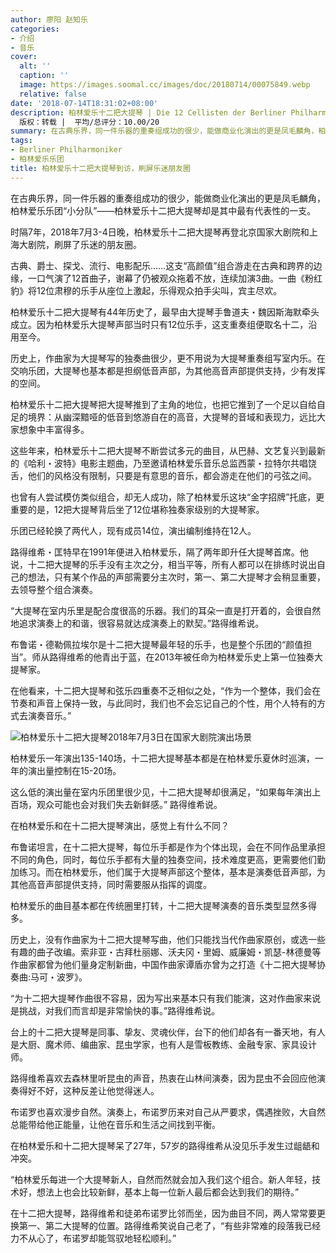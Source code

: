 ```yaml
---
author: 廖阳 赵知乐
categories:
- 介绍
- 音乐
cover:
  alt: ''
  caption: ''
  image: https://images.soomal.cc/images/doc/20180714/00075849.webp
  relative: false
date: '2018-07-14T18:31:02+08:00'
description: 柏林爱乐十二把大提琴 | Die 12 Cellisten der Berliner Philharmoniker | 源自：澎湃新闻 |
  版权：转载 |  平均/总评分：10.00/20
summary: 在古典乐界，同一件乐器的重奏组成功的很少，能做商业化演出的更是凤毛麟角，柏林爱乐乐团“小分队”――柏林爱乐十二把大提琴却是其中最有代表性的一支。时隔7年，2018年7月3-4日晚，柏林爱乐十二把大提琴再登北京国家大剧院和上海大剧院，刷屏了乐迷的朋友圈……
tags:
- Berliner Philharmoniker
- 柏林爱乐乐团
title: 柏林爱乐十二把大提琴到访，刷屏乐迷朋友圈
---
```


在古典乐界，同一件乐器的重奏组成功的很少，能做商业化演出的更是凤毛麟角，柏林爱乐乐团“小分队”――柏林爱乐十二把大提琴却是其中最有代表性的一支。

时隔7年，2018年7月3-4日晚，柏林爱乐十二把大提琴再登北京国家大剧院和上海大剧院，刷屏了乐迷的朋友圈。

古典、爵士、探戈、流行、电影配乐……这支“高颜值”组合游走在古典和跨界的边缘，一口气演了12首曲子，谢幕了仍被观众拖着不放，连续加演3曲。一曲《粉红豹》将12位肃穆的乐手从座位上激起，乐得观众拍手尖叫，宾主尽欢。

柏林爱乐十二把大提琴有44年历史了，最早由大提琴手鲁道夫・魏因斯海默牵头成立。因为柏林爱乐大提琴声部当时只有12位乐手，这支重奏组便取名十二，沿用至今。

历史上，作曲家为大提琴写的独奏曲很少，更不用说为大提琴重奏组写室内乐。在交响乐团，大提琴也基本都是担纲低音声部，为其他高音声部提供支持，少有发挥的空间。

柏林爱乐十二把大提琴把大提琴推到了主角的地位，也把它推到了一个足以自给自足的境界：从幽深黯哑的低音到悠游自在的高音，大提琴的音域和表现力，远比大家想象中丰富得多。

这些年来，柏林爱乐十二把大提琴不断尝试多元的曲目，从巴赫、文艺复兴到最新的《哈利・波特》电影主题曲，乃至邀请柏林爱乐音乐总监西蒙・拉特尔共唱饶舌，他们的风格没有限制，只要是有意思的音乐，都会游走在他们的弓弦之间。

也曾有人尝试模仿类似组合，却无人成功，除了柏林爱乐这块“金字招牌”托底，更重要的是，12把大提琴背后坐了12位堪称独奏家级别的大提琴家。

乐团已经轮换了两代人，现有成员14位，演出编制维持在12人。 

路得维希・匡特早在1991年便进入柏林爱乐，隔了两年即升任大提琴首席。他说，十二把大提琴的乐手没有主次之分，相当平等，所有人都可以在排练时说出自己的想法，只有某个作品的声部需要分主次时，第一、第二大提琴才会稍显重要，去领导整个组合演奏。

“大提琴在室内乐里是配合度很高的乐器。我们的耳朵一直是打开着的，会很自然地追求演奏上的和谐，很容易就达成演奏上的默契。”路得维希说。

布鲁诺・德勒佩拉埃尔是十二把大提琴最年轻的乐手，也是整个乐团的“颜值担当”。师从路得维希的他青出于蓝，在2013年被任命为柏林爱乐史上第一位独奏大提琴家。

在他看来，十二把大提琴和弦乐四重奏不乏相似之处，“作为一个整体，我们会在节奏和声音上保持一致，与此同时，我们也不会忘记自己的个性，用个人特有的方式去演奏音乐。” 

![柏林爱乐十二把大提琴2018年7月3日在国家大剧院演出场景](https://images.soomal.cc/images/doc/20180714/00075848.webp)





柏林爱乐一年演出135-140场，十二把大提琴基本都是在柏林爱乐夏休时巡演，一年的演出量控制在15-20场。

这么低的演出量在室内乐团里很少见，十二把大提琴却很满足，“如果每年演出上百场，观众可能也会对我们失去新鲜感。” 路得维希说。

在柏林爱乐和在十二把大提琴演出，感觉上有什么不同？

布鲁诺坦言，在十二把大提琴，每位乐手都是作为个体出现，会在不同作品里承担不同的角色，同时，每位乐手都有大量的独奏空间，技术难度更高，更需要他们勤加练习。而在柏林爱乐，他们属于大提琴声部这个整体，基本是演奏低音声部，为其他高音声部提供支持，同时需要服从指挥的调度。

柏林爱乐的曲目基本都在传统圈里打转，十二把大提琴演奏的音乐类型显然多得多。

历史上，没有作曲家为十二把大提琴写曲，他们只能找当代作曲家原创，或选一些有趣的曲子改编。索非亚・古拜杜丽娜、沃夫冈・里姆、威廉姆・凯瑟-林德曼等作曲家都曾为他们量身定制新曲，中国作曲家谭盾亦曾为之打造《十二把大提琴协奏曲:马可・波罗》。

“为十二把大提琴作曲很不容易，因为写出来基本只有我们能演，这对作曲家来说是挑战，对我们而言却是非常愉快的事。”路得维希说。

台上的十二把大提琴是同事、挚友、灵魂伙伴，台下的他们却各有一番天地，有人是大厨、魔术师、编曲家、昆虫学家，也有人是雪板教练、金融专家、家具设计师。

路得维希喜欢去森林里听昆虫的声音，热衷在山林间演奏，因为昆虫不会回应他演奏得好不好，这种反差让他觉得迷人。

布诺罗也喜欢漫步自然。演奏上，布诺罗历来对自己从严要求，偶遇挫败，大自然总能带给他正能量，让他在音乐和生活之间找到平衡。

在柏林爱乐和十二把大提琴呆了27年，57岁的路得维希从没见乐手发生过龃龉和冲突。

“柏林爱乐每进一个大提琴新人，自然而然就会加入我们这个组合。新人年轻，技术好，想法上也会比较新鲜，基本上每一位新人最后都会达到我们的期待。”

在十二把大提琴，路得维希和徒弟布诺罗比邻而坐，因为曲目不同，两人常常要更换第一、第二大提琴的位置。路得维希笑说自己老了，“有些非常难的段落我已经力不从心了，布诺罗却能驾驭地轻松顺利。”